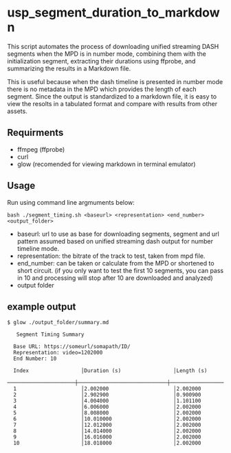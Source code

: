 # usp_segment_duration_to_markdown
This script automates the process of downloading unified streaming DASH segments when the MPD is in number mode, combining them with the initialization segment, extracting their durations using ffprobe, and summarizing the results in a Markdown file. 

This is useful because when the dash timeline is presented in number mode there is no metadata in the MPD which provides the length of each segment. Since the output is standardized to a markdown file, it is easy to view the resolts in a tabulated format and compare with results from other assets.

## Requirments 

- ffmpeg (ffprobe)
- curl
- glow (recomended for viewing markdown in terminal emulator)

## Usage

Run using command line argmuments below:

```
bash ./segment_timing.sh <baseurl> <representation> <end_number> <output_folder>
```

- baseurl: url to use as base for downloading segments, segment and url pattern assumed based on unified streaming dash output for number timeline mode.
- representation: the bitrate of the track to test, taken from mpd file.
- end_number: can be taken or calculate from the MPD or shortened to short circuit. (if you only want to test the first 10 segments, you can pass in 10 and processing will stop after 10 are downloaded and analyzed)
- output folder

## example output

```
$ glow ./output_folder/summary.md

   Segment Timing Summary

  Base URL: https://someurl/somapath/ID/
  Representation: video=1202000
  End Number: 10

  Index                 │Duration (s)                 │Length (s)
  ──────────────────────┼─────────────────────────────┼───────────────────────────
  1                     │2.002000                     │2.002000
  2                     │2.902900                     │0.900900
  3                     │4.004000                     │1.101100
  4                     │6.006000                     │2.002000
  5                     │8.008000                     │2.002000
  6                     │10.010000                    │2.002000
  7                     │12.012000                    │2.002000
  8                     │14.014000                    │2.002000
  9                     │16.016000                    │2.002000
  10                    │18.018000                    │2.002000
```
